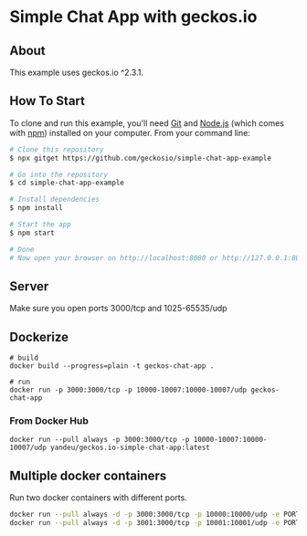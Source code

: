# Simple Chat App with geckos.io

## About

This example uses geckos.io ^2.3.1.

## How To Start

To clone and run this example, you'll need [Git](https://git-scm.com) and [Node.js](https://nodejs.org/en/download/) (which comes with [npm](http://npmjs.com)) installed on your computer. From your command line:

```bash
# Clone this repository
$ npx gitget https://github.com/geckosio/simple-chat-app-example

# Go into the repository
$ cd simple-chat-app-example

# Install dependencies
$ npm install

# Start the app
$ npm start

# Done
# Now open your browser on http://localhost:8080 or http://127.0.0.1:8080
```

## Server

Make sure you open ports 3000/tcp and 1025-65535/udp

## Dockerize

```
# build
docker build --progress=plain -t geckos-chat-app .

# run
docker run -p 3000:3000/tcp -p 10000-10007:10000-10007/udp geckos-chat-app
```

### From Docker Hub

```
docker run --pull always -p 3000:3000/tcp -p 10000-10007:10000-10007/udp yandeu/geckos.io-simple-chat-app:latest
```

## Multiple docker containers

Run two docker containers with different ports.

```bash
docker run --pull always -d -p 3000:3000/tcp -p 10000:10000/udp -e PORT_RANGE_MIN=10000 -e PORT_RANGE_MAX=10000 yandeu/geckos.io-simple-chat-app:latest
docker run --pull always -d -p 3001:3000/tcp -p 10001:10001/udp -e PORT_RANGE_MIN=10001 -e PORT_RANGE_MAX=10001 yandeu/geckos.io-simple-chat-app:latest
```
